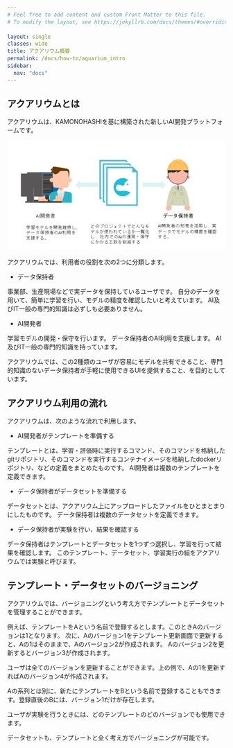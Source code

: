 ```yaml
---
# Feel free to add content and custom Front Matter to this file.
# To modify the layout, see https://jekyllrb.com/docs/themes/#overriding-theme-defaults

layout: single
classes: wide
title: アクアリウム概要
permalink: /docs/how-to/aquarium_intro
sidebar:
  nav: "docs"
---
```


## アクアリウムとは

アクアリウムは、KAMONOHASHIを基に構築された新しいAI開発プラットフォームです。

![コンセプト](/assets/images/aquarium/intro-concept.png)

アクアリウムでは、利用者の役割を次の2つに分類します。

* データ保持者

事業部、生産現場などで実データを保持しているユーザです。
自分のデータを用いて、簡単に学習を行い、モデルの精度を確認したいと考えています。
AI及びIT一般の専門的知識は必ずしも必要ありません。

* AI開発者

学習モデルの開発・保守を行います。
データ保持者のAI利用を支援します。
AI及びIT一般の専門的知識を持っています。

アクアリウムでは、この2種類のユーザが容易にモデルを共有できること、専門的知識のないデータ保持者が手軽に使用できるUIを提供すること、を目的としています。

## アクアリウム利用の流れ

アクアリウムは、次のような流れで利用します。

* AI開発者がテンプレートを準備する

テンプレートとは、学習・評価時に実行するコマンド、そのコマンドを格納したgitリポジトリ、そのコマンドを実行するコンテナイメージを格納したdockerリポジトリ、などの定義をまとめたものです。
AI開発者は複数のテンプレートを定義できます。

* データ保持者がデータセットを準備する

データセットとは、アクアリウム上にアップロードしたファイルをひとまとまりにしたものです。
データ保持者は複数のデータセットを定義できます。

* データ保持者が実験を行い、結果を確認する

データ保持者はテンプレートとデータセットを1つずつ選択し、学習を行って結果を確認します。
このテンプレート、データセット、学習実行の組をアクアリウムでは実験と呼びます。

## テンプレート・データセットのバージョニング

アクアリウムでは、バージョニングという考え方でテンプレートとデータセットを管理することができます。

例えば、テンプレートをAという名前で登録するとします。このときAのバージョンは1となります。
次に、Aのバージョン1をテンプレート更新画面で更新すると、Aの1はそのままで、Aのバージョン2が作成されます。
Aのバージョン2を更新するとバージョン3が作成されます。

ユーザは全てのバージョンを更新することができます。上の例で、Aの1を更新すればAのバージョン4が作成されます。

Aの系列とは別に、新たにテンプレートをBという名前で登録することもできます。登録直後のBには、バージョン1だけが存在します。

ユーザが実験を行うときには、どのテンプレートのどのバージョンでも使用できます。

データセットも、テンプレートと全く考え方でバージョニングが可能です。
